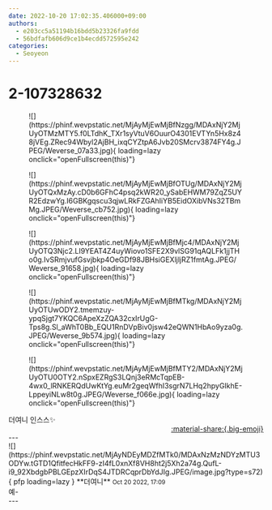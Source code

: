 ```yaml
---
date: 2022-10-20 17:02:35.406000+09:00
authors:
  - e203cc5a51194b16bdd5b23326fa9fdd
  - 56bdfafb606d9ce1b4ecdd572595e242
categories:
  - Seoyeon
---
```


# 2-107328632

<div class="post-container" markdown="1">
<div class="content-container md-sidebar__scrollwrap" markdown="1">


<figure markdown="1">
![](https://phinf.wevpstatic.net/MjAyMjEwMjBfNzgg/MDAxNjY2MjUyOTMzMTY5.f0LTdhK_TXr1syVtuV6OuurO4301EVTYn5Hx8z48jVEg.ZRec94Wbyl2AjBH_ixqCYZtpA6Jvb20SMcrv3874FY4g.JPEG/Weverse_07a33.jpg){ loading=lazy onclick="openFullscreen(this)"}
</figure>

<figure markdown="1">
![](https://phinf.wevpstatic.net/MjAyMjEwMjBfOTUg/MDAxNjY2MjUyOTQxMzAy.cD0b6GFhC4psq2kWR20_ySabEHWM79ZqZ5UYR2EdzwYg.I6GBKgqscu3qjwLRkFZGAhIiYB5EidOXibVNs32TBmMg.JPEG/Weverse_cb752.jpg){ loading=lazy onclick="openFullscreen(this)"}
</figure>

<figure markdown="1">
![](https://phinf.wevpstatic.net/MjAyMjEwMjBfMjc4/MDAxNjY2MjUyOTQ3Njc2.LI9YEAT4Z4uyWiovo1SFE2X9vlSG91qAQLFk1jjTHo0g.IvSRmjvufGsvjbkp4OeGDf98JBHsiGEXljljRZ1fmtAg.JPEG/Weverse_91658.jpg){ loading=lazy onclick="openFullscreen(this)"}
</figure>

<figure markdown="1">
![](https://phinf.wevpstatic.net/MjAyMjEwMjBfMTkg/MDAxNjY2MjUyOTUwODY2.tmemzuy-ypqSjgt7YKQC6ApeXzZQA32cxIrUgG-Tps8g.Sl_aWhT0Bb_EQU1RnDVpBiv0jsw42eQWN1HbAo9yza0g.JPEG/Weverse_9b574.jpg){ loading=lazy onclick="openFullscreen(this)"}
</figure>

<figure markdown="1">
![](https://phinf.wevpstatic.net/MjAyMjEwMjBfMTY2/MDAxNjY2MjUyOTU0OTY2.nSpxEZRgS3LQnj3eRMcTqpEB-4wx0_lRNKERQdUwKtYg.euMr2geqWfhI3sgrN7LHq2hpyGIkhE-LppeyiNLw8t0g.JPEG/Weverse_f066e.jpg){ loading=lazy onclick="openFullscreen(this)"}
</figure>
더여니 인스스✨️

</div>
</div>

<div style="text-align: right;" markdown="1">
<a href="https://weverse.io/fromis9/fanpost/2-107328632" style="text-align: right;">:material-share:{.big-emoji}</a>
</div>
---

<div class="comments-container md-sidebar__scrollwrap" markdown="1">
<div class="comment" markdown="1">
<div class='id-container' markdown="1">
![](https://phinf.wevpstatic.net/MjAyNDEyMDZfMTk0/MDAxNzMzNDYzMTU3ODYw.tGTD1QfitfecHkFF9-zI4fL0xnXf8VH8ht2j5Xh2a74g.QufL-i9_92XbdgbPBLGEpzXIrDqS4JTDRCqprDbYdJIg.JPEG/image.jpg?type=s72){ pfp loading=lazy }
**<span class="artist">더여니</span>** <small>Oct 20 2022, 17:09</small><br>
</div>
<div class='comment-body' markdown="1">
예-
</div>
</div>
</div>
---

